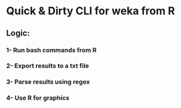 # Quick & Dirty CLI for weka from R

## Logic:

### 1- Run bash commands from R 
### 2- Export results to a txt file
### 3- Parse results using regex
### 4- Use R for graphics
